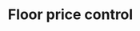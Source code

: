 ---
guid: "UPDATE THIS"
title: "Floor price control"
description: "In this episode, the hosts discuss the concept of floor price control in NFT marketplaces. They explore different scenarios such as centralized, walled garden, and optimistic approaches to implementing floor prices, and the potential legal and regulatory considerations. They also touch on the topic of Islamic banking and finance, and the use of referral fees to mitigate gas costs. "
pubDate: "28 June 2022 18:00:00 -0500"
itunes-explicit: false
itunes-episode: 30
itunes-episodeType: Full

# More info
youtube-full: https://youtu.be/qNppQLNRvNQ
discussion: https://twitter.com/fulldecent/status/1541923784466259968

# Timeline
timeline:
  - seconds: 0
    title: Intro
  - seconds: 109
    title: Website naughty list
  - seconds: 169
    title: Control your own marketplace
  - seconds: 244
    title: Ding people for listing
  - seconds: 1083
    title: NFT + DeFi = a security?
  - seconds: 1116
    title: The Howey test
  - seconds: 1511
    title: Ban floor prices
  - seconds: 1678
    title: Staking to earn interest on NFTs?
  - seconds: 1689
    title: Bibles, interest and token staking I
  - seconds: 1800
    title: Does gas subsidy work?


# File information
enclosure-url: "GET THIS EPISODE DATE AND NUMBER"
enclosure-length: NEED_FINAL_FILE_WITH_METADATA_FOR_THIS
enclosure-type: "audio/x-m4a"
itunes-duration: NEED_FINAL_FILE_WITH_METADATA_FOR_THIS
---